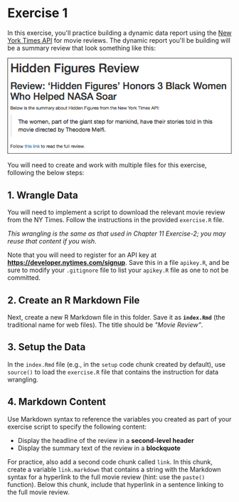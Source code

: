 # Exercise 1
In this exercise, you'll practice building a dynamic data report using the [New York Times API](https://developer.nytimes.com/) for movie reviews. The dynamic report you'll be building will be a summary review that look something like this:

![Completed movie review report](img/completed.png)

You will need to create and work with multiple files for this exercise, following the below steps:

## 1. Wrangle Data
You will need to implement a script to download the relevant movie review from the NY Times. Follow the instructions in the provided `exercise.R` file. 

_This wrangling is the same as that used in Chapter 11 Exercise-2; you may reuse that content if you wish_.

Note that you will need to register for an API key at **<https://developer.nytimes.com/signup>**. Save this in a file `apikey.R`, and be sure to modify your `.gitignore` file to list your `apikey.R` file as one to not be committed.

## 2. Create an R Markdown File
Next, create a new R Markdown file in this folder. Save it as **`index.Rmd`** (the traditional name for web files). The title should be _"Movie Review"_.

## 3. Setup the Data
In the `index.Rmd` file (e.g., in the `setup` code chunk created by default), use `source()` to load the `exercise.R` file that contains the instruction for data wrangling.

## 4. Markdown Content
Use Markdown syntax to reference the variables you created as part of your exercise script to specify the following content:

- Display the headline of the review in a **second-level header**
- Display the summary text of the review in a **blockquote**

For practice, also add a second code chunk called `link`. In this chunk, create a variable `link.markdown` that contains a string with the Markdown syntax for a hyperlink to the full movie review (hint: use the `paste()` function). Below this chunk, include that hyperlink in a sentence linking to the full movie review.